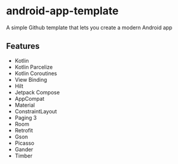 # android-app-template

A simple Github template that lets you create a modern Android app

## Features
* Kotlin
* Kotlin Parcelize
* Kotlin Coroutines
* View Binding
* Hilt
* Jetpack Compose
* AppCompat
* Material
* ConstraintLayout
* Paging 3
* Room
* Retrofit
* Gson
* Picasso
* Gander
* Timber
